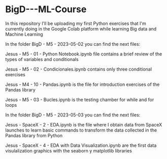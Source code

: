 # BigD---ML-Course
In this repository I'll be uploading my first Python exercises that I'm currently doing in the Google Colab platform while learning Big data and Machine Learning

In the folder BigD - M5 - 2023-05-02 you can find the next files:

Jesus - M5 - 01 - Python Notebook.ipynb file contains a brief review of the types of variables and conditionals

Jesus - M5 - 02 - Condicionales.ipynb contains only three conditional exercises

Jesus - M4 - 10 - Pandas.ipynb is the file for introduction exercises of the Pandas library

Jesus - M5 - 03 - Bucles.ipynb is the testing chamber for while and for loops

In the folder BigD - M5 - 2023-05-03 you can find the next files:

Jesus - SpaceX - 2 - EDA.ipynb is the file where I obtain data from SpaceX launches to learn basic commands to transform the data collected in the Pandas library from Python

Jesus - SpaceX - 4 - EDA with Data Visualization.ipynb are the first data visulalization graphics with the seaborn y matplotlib libraries
